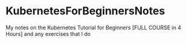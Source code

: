 # KubernetesForBeginnersNotes
My notes on the Kubernetes Tutorial for Beginners [FULL COURSE in 4 Hours] and any exercises that I do
